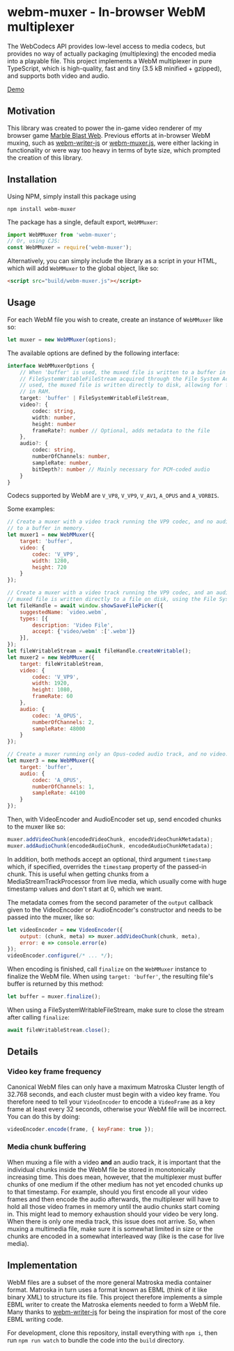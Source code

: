 # webm-muxer - In-browser WebM multiplexer

The WebCodecs API provides low-level access to media codecs, but provides no way of actually packaging (multiplexing)
the encoded media into a playable file. This project implements a WebM multiplexer in pure TypeScript, which is
high-quality, fast and tiny (3.5 kB minified + gzipped), and supports both video and audio.

[Demo](https://vanilagy.github.io/webm/demo/)

## Motivation
This library was created to power the in-game video renderer of my browser game
[Marble Blast Web](https://github.com/vanilagy/marbleblast). Previous efforts at in-browser WebM muxing, such as
[webm-writer-js](https://github.com/thenickdude/webm-writer-js) or
[webm-muxer.js](https://github.com/davedoesdev/webm-muxer.js), were either lacking in functionality or were way too
heavy in terms of byte size, which prompted the creation of this library.

## Installation
Using NPM, simply install this package using
```
npm install webm-muxer
```
The package has a single, default export, `WebMMuxer`:
```js
import WebMMuxer from 'webm-muxer';
// Or, using CJS:
const WebMMuxer = require('webm-muxer');
```
Alternatively, you can simply include the library as a script in your HTML, which will add `WebMMuxer` to the global
object, like so:
```html
<script src="build/webm-muxer.js"></script>
```

## Usage
For each WebM file you wish to create, create an instance of `WebMMuxer` like so:
```js
let muxer = new WebMMuxer(options);
```
The available options are defined by the following interface:
```ts
interface WebMMuxerOptions {
    // When 'buffer' is used, the muxed file is written to a buffer in memory. When a
    // FileSystemWritableFileStream acquired through the File System Access API (see example below) is
    // used, the muxed file is written directly to disk, allowing for files way larger than what would fit
    // in RAM.
    target: 'buffer' | FileSystemWritableFileStream,
    video?: {
        codec: string,
        width: number,
        height: number
        frameRate?: number // Optional, adds metadata to the file
    },
    audio?: {
        codec: string,
        numberOfChannels: number,
        sampleRate: number,
        bitDepth?: number // Mainly necessary for PCM-coded audio
    }
}
```
Codecs supported by WebM are `V_VP8`, `V_VP9`, `V_AV1`, `A_OPUS` and `A_VORBIS`.

Some examples:
```js
// Create a muxer with a video track running the VP9 codec, and no audio track. The muxed file is written
// to a buffer in memory.
let muxer1 = new WebMMuxer({
    target: 'buffer',
    video: {
        codec: 'V_VP9',
        width: 1280,
        height: 720
    }
});

// Create a muxer with a video track running the VP9 codec, and an audio track running the Opus codec. The
// muxed file is written directly to a file on disk, using the File System Access API.
let fileHandle = await window.showSaveFilePicker({
    suggestedName: `video.webm`,
    types: [{
        description: 'Video File',
        accept: {'video/webm' :['.webm']}
    }],
});
let fileWritableStream = await fileHandle.createWritable();
let muxer2 = new WebMMuxer({
    target: fileWritableStream,
    video: {
        codec: 'V_VP9',
        width: 1920,
        height: 1080,
        frameRate: 60
    },
    audio: {
        codec: 'A_OPUS',
        numberOfChannels: 2,
        sampleRate: 48000
    }
});

// Create a muxer running only an Opus-coded audio track, and no video. Writes to a buffer in memory.
let muxer3 = new WebMMuxer({
    target: 'buffer',
    audio: {
        codec: 'A_OPUS',
        numberOfChannels: 1,
        sampleRate: 44100
    }
});
```

Then, with VideoEncoder and AudioEncoder set up, send encoded chunks to the muxer like so:
```js
muxer.addVideoChunk(encodedVideoChunk, encodedVideoChunkMetadata);
muxer.addAudioChunk(encodedAudioChunk, encodedAudioChunkMetadata);
```
In addition, both methods accept an optional, third argument `timestamp` which, if specified, overrides the `timestamp`
property of the passed-in chunk. This is useful when getting chunks from a MediaStreamTrackProcessor from live media,
which usually come with huge timestamp values and don't start at 0, which we want.

The metadata comes from the second parameter of the `output` callback given to the
VideoEncoder or AudioEncoder's constructor and needs to be passed into the muxer, like so:
```js
let videoEncoder = new VideoEncoder({
    output: (chunk, meta) => muxer.addVideoChunk(chunk, meta),
    error: e => console.error(e)
});
videoEncoder.configure(/* ... */);
```
When encoding is finished, call `finalize` on the `WebMMuxer` instance to finalize the WebM file. When using
`target: 'buffer'`, the resulting file's buffer is returned by this method:
```js
let buffer = muxer.finalize();
```
When using a FileSystemWritableFileStream, make sure to close the stream after calling `finalize`:
```js
await fileWritableStream.close();
```

## Details
### Video key frame frequency
Canonical WebM files can only have a maximum Matroska Cluster length of 32.768 seconds, and each cluster must begin with
a video key frame. You therefore need to tell your `VideoEncoder` to encode a `VideoFrame` as a key frame at least every
32 seconds, otherwise your WebM file will be incorrect. You can do this by doing:
```js
videoEncoder.encode(frame, { keyFrame: true });
```
### Media chunk buffering
When muxing a file with a video **and** an audio track, it is important that the individual chunks inside the WebM file
be stored in monotonically increasing time. This does mean, however, that the multiplexer must buffer chunks of one
medium if the other medium has not yet encoded chunks up to that timestamp. For example, should you first encode all
your video frames and then encode the audio afterwards, the multiplexer will have to hold all those video frames in
memory until the audio chunks start coming in. This might lead to memory exhaustion should your video be very long.
When there is only one media track, this issue does not arrive. So, when muxing a multimedia file, make sure it is
somewhat limited in size or the chunks are encoded in a somewhat interleaved way (like is the case for live media).

## Implementation
WebM files are a subset of the more general Matroska media container format. Matroska in turn uses a format known as
EBML (think of it like binary XML) to structure its file. This project therefore implements a simple EBML writer to
create the Matroska elements needed to form a WebM file. Many thanks to
[webm-writer-js](https://github.com/thenickdude/webm-writer-js) for being the inspiration for most of the core EBML
writing code.

For development, clone this repository, install everything with `npm i`, then run `npm run watch` to bundle the code
into the `build` directory.